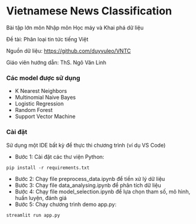 # Vietnamese News Classification
Bài tập lớn môn Nhập môn Học máy và Khai phá dữ liệu

Đề tài: Phân loại tin tức tiếng Việt

Nguồn dữ liệu: https://github.com/duyvuleo/VNTC

Giáo viên hướng dẫn: ThS. Ngô Văn Linh

### Các model được sử dụng
- K Nearest Neighbors
- Multinomial Naive Bayes
- Logistic Regression
- Random Forest
- Support Vector Machine

### Cài đặt
Sử dụng một IDE bất kỳ để thực thi chương trình (ví dụ VS Code)
- Bước 1: Cài đặt các thư viện Python: 
```
pip install -r requirements.txt
```
- Bước 2: Chạy file preprocess_data.ipynb để tiền xử lý dữ liệu
- Bước 3: Chạy file data_analysing.ipynb để phân tích dữ liệu
- Bước 4: Chạy file model_selection.ipynb để lựa chọn tham số, mô hình, huấn luyện, đánh giá
- Bước 5: Chạy chương trình demo app.py:
```
streamlit run app.py
```


